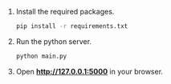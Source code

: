 
1. Install the required packages.
    ```bash
    pip install -r requirements.txt
    ```

2. Run the python server.
    ```bash
    python main.py
    ```
3. Open **http://127.0.0.1:5000** in your browser.


